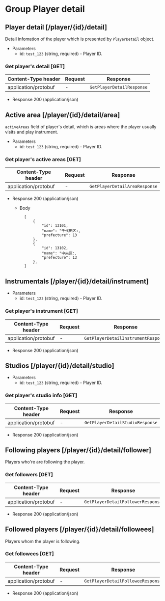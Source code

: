 # Group Player detail

## Player detail [/player/{id}/detail]

Detail infomation of the player which is presented by `PlayerDetail` object. 

+ Parameters
    + id: `test_123` (string, required) - Player ID.

### Get player's detail [GET]

| Content-Type header | Request | Response |
| --- | --- | --- |
| application/protobuf | - | `GetPlayerDetailResponse` |

+ Response 200 (application/json) 

## Active area [/player/{id}/detail/area]

`activeAreas` field of player's detail, which is areas where the player usually visits and play instrument.

+ Parameters
    + id: `test_123` (string, required) - Player ID.

### Get player's active areas [GET]

| Content-Type header | Request | Response |
| --- | --- | --- |
| application/protobuf | - | `GetPlayerDetailAreaResponse` |

+ Response 200 (application/json)
    + Body

            [
                {
                    "id": 13101,
                    "name": "千代田区:,
                    "prefecture": 13
                },
                {
                    "id": 13102,
                    "name": "中央区:,
                    "prefecture": 13
                },
            ]

## Instrumentals [/player/{id}/detail/instrument]

+ Parameters
    + id: `test_123` (string, required) - Player ID.

### Get player's instrument [GET]

| Content-Type header | Request | Response |
| --- | --- | --- |
| application/protobuf | - | `GetPlayerDetailInstrumentResponse` |

+ Response 200 (application/json)

## Studios [/player/{id}/detail/studio]

+ Parameters
    + id: `test_123` (string, required) - Player ID.

### Get player's studio info [GET]

| Content-Type header | Request | Response |
| --- | --- | --- |
| application/protobuf | - | `GetPlayerDetailStudioResponse` |

+ Response 200 (application/json)

## Following players [/player/{id}/detail/follower]

Players who're are following the player.

### Get followers [GET]

| Content-Type header | Request | Response |
| --- | --- | --- |
| application/protobuf | - | `GetPlayerDetailFollowerResponse` |

+ Response 200 (application/json)

## Followed players [/player/{id}/detail/followees]

Players whom the player is following.

### Get followees [GET]

| Content-Type header | Request | Response |
| --- | --- | --- |
| application/protobuf | - | `GetPlayerDetailFolloweeResponse` |

+ Response 200 (application/json)
